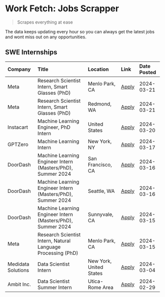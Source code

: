 # Work Fetch: Jobs Scrapper
> Scrapes everything at ease

The data keeps updating every hour so you can always get the latest jobs and wont miss out on any opportunities.

## SWE Internships
<!--START_SECTION:workfetch-->
| Company            | Title                                                        | Location                | Link                                                                                                                                                                                                                                                                     | Date Posted   |
|:-------------------|:-------------------------------------------------------------|:------------------------|:-------------------------------------------------------------------------------------------------------------------------------------------------------------------------------------------------------------------------------------------------------------------------|:--------------|
| Meta               | Research Scientist Intern, Smart Glasses (PhD)               | Menlo Park, CA          | [Apply](https://www.linkedin.com/jobs/view/research-scientist-intern-smart-glasses-phd-at-meta-3811308332?position=11&pageNum=0&refId=Wk0WqHdn%2F9GA0tgZyW9hyQ%3D%3D&trackingId=WSi3HLZoXUKG%2B6PgXiAx7g%3D%3D&trk=public_jobs_jserp-result_search-card)                 | 2024-03-21    |
| Meta               | Research Scientist Intern, Smart Glasses (PhD)               | Redmond, WA             | [Apply](https://www.linkedin.com/jobs/view/research-scientist-intern-smart-glasses-phd-at-meta-3811304794?position=14&pageNum=0&refId=Wk0WqHdn%2F9GA0tgZyW9hyQ%3D%3D&trackingId=WvR1p5uUjB2q2uJ3nWy81g%3D%3D&trk=public_jobs_jserp-result_search-card)                   | 2024-03-21    |
| Instacart          | Machine Learning Engineer, PhD Intern                        | United States           | [Apply](https://www.linkedin.com/jobs/view/machine-learning-engineer-phd-intern-at-instacart-3815634369?position=5&pageNum=0&refId=Wk0WqHdn%2F9GA0tgZyW9hyQ%3D%3D&trackingId=OpDzy5iUEuZHkiEdC37MFQ%3D%3D&trk=public_jobs_jserp-result_search-card)                      | 2024-03-20    |
| GPTZero            | Machine Learning Intern                                      | New York, NY            | [Apply](https://www.linkedin.com/jobs/view/machine-learning-intern-at-gptzero-3860723963?position=12&pageNum=0&refId=Wk0WqHdn%2F9GA0tgZyW9hyQ%3D%3D&trackingId=GElnNKsNkE7bTjbBNBbNjg%3D%3D&trk=public_jobs_jserp-result_search-card)                                    | 2024-03-17    |
| DoorDash           | Machine Learning Engineer Intern (Masters/PhD), Summer 2024  | San Francisco, CA       | [Apply](https://www.linkedin.com/jobs/view/machine-learning-engineer-intern-masters-phd-summer-2024-at-doordash-3736457737?position=3&pageNum=0&refId=Wk0WqHdn%2F9GA0tgZyW9hyQ%3D%3D&trackingId=CWzDUhZMWBfq%2BudWVFsTLA%3D%3D&trk=public_jobs_jserp-result_search-card) | 2024-03-16    |
| DoorDash           | Machine Learning Engineer Intern (Masters/PhD), Summer 2024  | Seattle, WA             | [Apply](https://www.linkedin.com/jobs/view/machine-learning-engineer-intern-masters-phd-summer-2024-at-doordash-3736455966?position=4&pageNum=0&refId=Wk0WqHdn%2F9GA0tgZyW9hyQ%3D%3D&trackingId=QAxLQ3KoII9oGhIhXpjaBw%3D%3D&trk=public_jobs_jserp-result_search-card)   | 2024-03-16    |
| DoorDash           | Machine Learning Engineer Intern (Masters/PhD), Summer 2024  | Sunnyvale, CA           | [Apply](https://www.linkedin.com/jobs/view/machine-learning-engineer-intern-masters-phd-summer-2024-at-doordash-3736454973?position=2&pageNum=0&refId=Wk0WqHdn%2F9GA0tgZyW9hyQ%3D%3D&trackingId=HuFnJsJf0N6PafqXG%2Bg1ww%3D%3D&trk=public_jobs_jserp-result_search-card) | 2024-03-15    |
| Meta               | Research Scientist Intern, Natural Language Processing (PhD) | Menlo Park, CA          | [Apply](https://www.linkedin.com/jobs/view/research-scientist-intern-natural-language-processing-phd-at-meta-3858718375?position=10&pageNum=0&refId=Wk0WqHdn%2F9GA0tgZyW9hyQ%3D%3D&trackingId=G57tiB9UZD8U%2Fe0t4WGi8Q%3D%3D&trk=public_jobs_jserp-result_search-card)   | 2024-03-15    |
| Medidata Solutions | Data Scientist Intern                                        | New York, United States | [Apply](https://www.linkedin.com/jobs/view/data-scientist-intern-at-medidata-solutions-3810253704?position=13&pageNum=0&refId=Wk0WqHdn%2F9GA0tgZyW9hyQ%3D%3D&trackingId=F5Vrq7JpZlOo7C7%2FA2oyOA%3D%3D&trk=public_jobs_jserp-result_search-card)                         | 2024-03-04    |
| Ambit Inc.         | Data Scientist Summer Intern                                 | Utica-Rome Area         | [Apply](https://www.linkedin.com/jobs/view/data-scientist-summer-intern-at-ambit-inc-3843121918?position=6&pageNum=0&refId=Wk0WqHdn%2F9GA0tgZyW9hyQ%3D%3D&trackingId=hep6fWF%2FomW%2FMvPsJIA9uQ%3D%3D&trk=public_jobs_jserp-result_search-card)                          | 2024-02-29    |
<!--END_SECTION:workfetch-->
